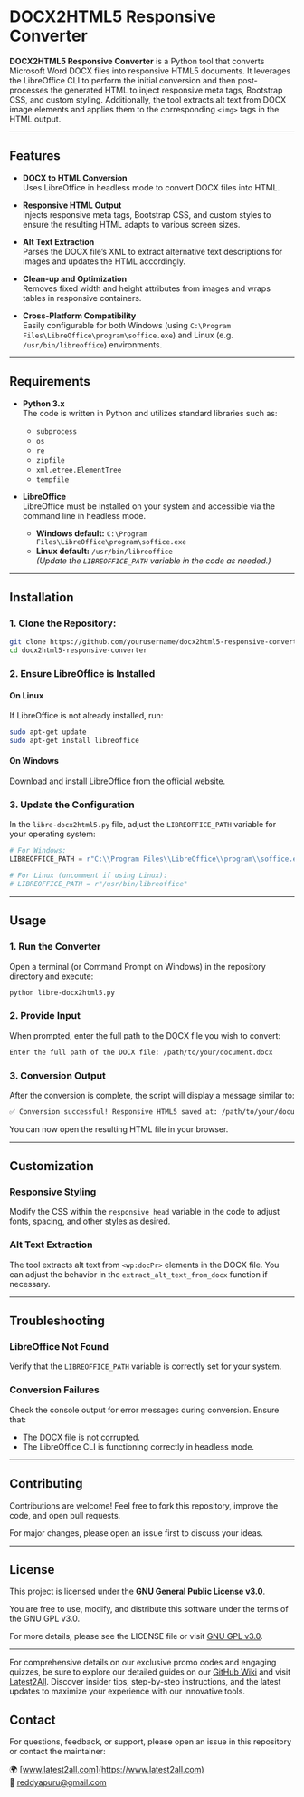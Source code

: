# DOCX2HTML5 Responsive Converter

**DOCX2HTML5 Responsive Converter** is a Python tool that converts Microsoft Word DOCX files into responsive HTML5 documents. It leverages the LibreOffice CLI to perform the initial conversion and then post-processes the generated HTML to inject responsive meta tags, Bootstrap CSS, and custom styling. Additionally, the tool extracts alt text from DOCX image elements and applies them to the corresponding `<img>` tags in the HTML output.

---

## Features

- **DOCX to HTML Conversion**  
  Uses LibreOffice in headless mode to convert DOCX files into HTML.

- **Responsive HTML Output**  
  Injects responsive meta tags, Bootstrap CSS, and custom styles to ensure the resulting HTML adapts to various screen sizes.

- **Alt Text Extraction**  
  Parses the DOCX file’s XML to extract alternative text descriptions for images and updates the HTML accordingly.

- **Clean-up and Optimization**  
  Removes fixed width and height attributes from images and wraps tables in responsive containers.

- **Cross-Platform Compatibility**  
  Easily configurable for both Windows (using `C:\Program Files\LibreOffice\program\soffice.exe`) and Linux (e.g. `/usr/bin/libreoffice`) environments.

---

## Requirements

- **Python 3.x**  
  The code is written in Python and utilizes standard libraries such as:
  - `subprocess`
  - `os`
  - `re`
  - `zipfile`
  - `xml.etree.ElementTree`
  - `tempfile`

- **LibreOffice**  
  LibreOffice must be installed on your system and accessible via the command line in headless mode.
  - **Windows default:** `C:\Program Files\LibreOffice\program\soffice.exe`
  - **Linux default:** `/usr/bin/libreoffice`  
    *(Update the `LIBREOFFICE_PATH` variable in the code as needed.)*

---

## Installation

### 1. Clone the Repository:

```bash
git clone https://github.com/yourusername/docx2html5-responsive-converter.git
cd docx2html5-responsive-converter
```

### 2. Ensure LibreOffice is Installed

#### On Linux
If LibreOffice is not already installed, run:

```bash
sudo apt-get update
sudo apt-get install libreoffice
```

#### On Windows
Download and install LibreOffice from the official website.

### 3. Update the Configuration
In the `libre-docx2html5.py` file, adjust the `LIBREOFFICE_PATH` variable for your operating system:

```python
# For Windows:
LIBREOFFICE_PATH = r"C:\\Program Files\\LibreOffice\\program\\soffice.exe"

# For Linux (uncomment if using Linux):
# LIBREOFFICE_PATH = r"/usr/bin/libreoffice"
```

---

## Usage

### 1. Run the Converter
Open a terminal (or Command Prompt on Windows) in the repository directory and execute:

```bash
python libre-docx2html5.py
```

### 2. Provide Input
When prompted, enter the full path to the DOCX file you wish to convert:

```bash
Enter the full path of the DOCX file: /path/to/your/document.docx
```

### 3. Conversion Output
After the conversion is complete, the script will display a message similar to:

```bash
✅ Conversion successful! Responsive HTML5 saved at: /path/to/your/document_responsive.html
```

You can now open the resulting HTML file in your browser.

---

## Customization

### Responsive Styling
Modify the CSS within the `responsive_head` variable in the code to adjust fonts, spacing, and other styles as desired.

### Alt Text Extraction
The tool extracts alt text from `<wp:docPr>` elements in the DOCX file. You can adjust the behavior in the `extract_alt_text_from_docx` function if necessary.

---

## Troubleshooting

### LibreOffice Not Found
Verify that the `LIBREOFFICE_PATH` variable is correctly set for your system.

### Conversion Failures
Check the console output for error messages during conversion. Ensure that:

- The DOCX file is not corrupted.
- The LibreOffice CLI is functioning correctly in headless mode.

---

## Contributing

Contributions are welcome! Feel free to fork this repository, improve the code, and open pull requests.

For major changes, please open an issue first to discuss your ideas.

---

## License

This project is licensed under the **GNU General Public License v3.0**.

You are free to use, modify, and distribute this software under the terms of the GNU GPL v3.0.

For more details, please see the LICENSE file or visit [GNU GPL v3.0](https://www.gnu.org/licenses/gpl-3.0.html).

---
For comprehensive details on our exclusive promo codes and engaging quizzes, be sure to explore our detailed guides on our [GitHub Wiki](https://github.com/reddyapuru/e-book-code/wiki) and visit [Latest2All](https://www.latest2all.com). Discover insider tips, step-by-step instructions, and the latest updates to maximize your experience with our innovative tools.
## Contact

For questions, feedback, or support, please open an issue in this repository or contact the maintainer:

🌍 [www.latest2all.com](https://www.latest2all.com)  
📧 reddyapuru@gmail.com

